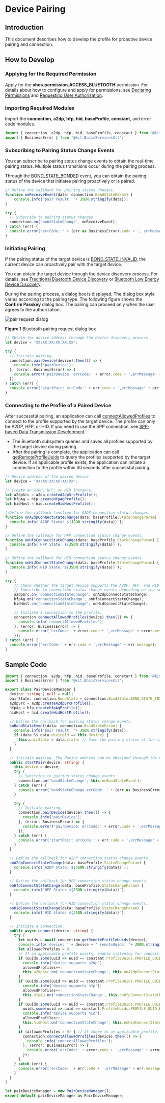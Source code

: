 # Device Pairing

## Introduction

This document describes how to develop the profile for proactive device pairing and connection.

## How to Develop

### Applying for the Required Permission

Apply for the **ohos.permission.ACCESS_BLUETOOTH** permission. For details about how to configure and apply for permissions, see [Declaring Permissions](../../security/AccessToken/declare-permissions.md) and [Requesting User Authorization](../../security/AccessToken/request-user-authorization.md).

### Importing Required Modules

Import the **connection**, **a2dp**, **hfp**, **hid**, **baseProfile**, **constant**, and error code modules.
```ts
import { connection, a2dp, hfp, hid, baseProfile, constant } from '@kit.ConnectivityKit';
import { BusinessError } from '@kit.BasicServicesKit';
```

### Subscribing to Pairing Status Change Events
You can subscribe to pairing status change events to obtain the real-time pairing status. Multiple status transitions occur during the pairing process.

Through the [BOND_STATE_BONDED](../../reference/apis-connectivity-kit/js-apis-bluetooth-connection.md#bondstate) event, you can obtain the pairing status of the device that initiates pairing proactively or is paired.
```ts
// Define the callback for pairing status changes.
function onReceiveEvent(data: connection.BondStateParam) {
    console.info('pair result: '+ JSON.stringify(data));
}

try {
  // Subscribe to pairing status changes.
  connection.on('bondStateChange', onReceiveEvent);
} catch (err) {
  console.error('errCode: ' + (err as BusinessError).code + ', errMessage: ' + (err as BusinessError).message);
}
```

### Initiating Pairing

If the pairing status of the target device is [BOND_STATE_INVALID](../../reference/apis-connectivity-kit/js-apis-bluetooth-connection.md#bondstate), the current device can proactively pair with the target device.

You can obtain the target device through the device discovery process. For details, see [Traditional Bluetooth Device Discovery](br-discovery-development-guide.md) or [Bluetooth Low Energy Device Discovery](ble-development-guide.md).

During the pairing process, a dialog box is displayed. The dialog box style varies according to the pairing type. The following figure shows the **Confirm Passkey** dialog box. The pairing can proceed only when the user agrees to the authorization.

![pair request dialog](figures/pair-request-dialog.png)

**Figure 1** Bluetooth pairing request dialog box

```ts
// Obtain the device address through the device discovery process.
let device = 'XX:XX:XX:XX:XX:XX';

try {
  // Initiate pairing.
  connection.pairDevice(device).then(() => {
    console.info('pairDevice');
  }, (error: BusinessError) => {
    console.error('pairDevice: errCode:' + error.code + ',errMessage' + error.message);
  });
} catch (err) {
  console.error('startPair: errCode:' + err.code + ',errMessage' + err.message);
}
```

### Connecting to the Profile of a Paired Device
After successful pairing, an application can call [connectAllowedProfiles](../../reference/apis-connectivity-kit/js-apis-bluetooth-connection.md#connectionconnectallowedprofiles16) to connect to the profile supported by the target device. The profile can only be A2DP, HFP, or HID. If you need to use the SPP connection, see [SPP-based Data Transmission Development](spp-development-guide.md).

- The Bluetooth subsystem queries and saves all profiles supported by the target device during pairing.
- After the pairing is complete, the application can call [getRemoteProfileUuids](../../reference/apis-connectivity-kit/js-apis-bluetooth-connection.md#connectiongetremoteprofileuuids12) to query the profiles supported by the target device. If an applicable profile exists, the application can initiate a connection to the profile within 30 seconds after successful pairing.
```ts
// Device address of the paired device
let device = 'XX:XX:XX:XX:XX:XX';

// Create an A2DP, HFP, or HID instance.
let a2dpSrc = a2dp.createA2dpSrcProfile();
let hfpAg = hfp.createHfpAgProfile();
let hidHost = hid.createHidHostProfile();

//Define the callback function for A2DP connection status changes.
function onA2dpConnectStateChange(data: baseProfile.StateChangeParam) {
  console.info(`A2DP State: ${JSON.stringify(data)}`);
}

// Define the callback for HFP connection status change events.
function onHfpConnectStateChange(data: baseProfile.StateChangeParam) {
  console.info(`HFP State: ${JSON.stringify(data)}`);
}

// Define the callback for HID connection status change events.
function onHidConnectStateChange(data: baseProfile.StateChangeParam) {
  console.info(`HID State: ${JSON.stringify(data)}`);
}

try {
    // Check whether the target device supports the A2DP, HFP, and HID profiles.
    // Subscribe to connection status change events depending on the supported profile.
    a2dpSrc.on('connectionStateChange', onA2dpConnectStateChange);
    hfpAg.on('connectionStateChange', onHfpConnectStateChange);
    hidHost.on('connectionStateChange', onHidConnectStateChange);

    // Initiate a connection to the profile.
    connection.connectAllowedProfiles(device).then(() => {
      console.info('connectAllowedProfiles');
    }, (error: BusinessError) => {
      console.error('errCode:' + error.code + ',errMessage' + error.message);
    });
} catch (err) {
  console.error('errCode:' + err.code + ',errMessage' + err.message);
}
```

## Sample Code

```ts
import { connection, a2dp, hfp, hid, baseProfile, constant } from '@kit.ConnectivityKit';
import { BusinessError } from '@kit.BasicServicesKit';

export class PairDeviceManager {
  device: string | null = null;
  pairState: connection.BondState = connection.BondState.BOND_STATE_INVALID;
  a2dpSrc = a2dp.createA2dpSrcProfile();
  hfpAg = hfp.createHfpAgProfile();
  hidHost = hid.createHidHostProfile();

  // Define the callback for pairing status change events.
  onBondStateEvent(data: connection.BondStateParam) {
    console.info('pair result: '+ JSON.stringify(data));
    if (data && data.deviceId == this.device) {
      this.pairState = data.state; // Save the pairing status of the target device.
    }
  }

  // Initiate pairing. The device address can be obtained through the device discovery process.
  public startPair(device: string) {
    this.device = device;
    try {
      // Subscribe to pairing status change events.
      connection.on('bondStateChange', this.onBondStateEvent);
    } catch (err) {
      console.error('bondStateChange errCode: ' + (err as BusinessError).code + ', errMessage: ' + (err as BusinessError).message);
    }

    try {
      // Initiate pairing.
      connection.pairDevice(device).then(() => {
        console.info('pairDevice');
      }, (error: BusinessError) => {
        console.error('pairDevice: errCode:' + error.code + ',errMessage' + error.message);
      });
    } catch (err) {
      console.error('startPair: errCode:' + err.code + ',errMessage' + err.message);
    }
  }

  // Define the callback for A2DP connection status change events.
  onA2dpConnectStateChange(data: baseProfile.StateChangeParam) {
    console.info(`A2DP State: ${JSON.stringify(data)}`);
  }

  // Define the callback for HFP connection status change events.
  onHfpConnectStateChange(data: baseProfile.StateChangeParam) {
    console.info(`HFP State: ${JSON.stringify(data)}`);
  }

  // Define the callback for HID connection status change events.
  onHidConnectStateChange(data: baseProfile.StateChangeParam) {
    console.info(`HID State: ${JSON.stringify(data)}`);
  }

  // Initiate a connection.
  public async connect(device: string) {
    try {
      let uuids = await connection.getRemoteProfileUuids(device);
      console.info('device: ' + device + ' remoteUuids: '+ JSON.stringify(uuids));
      let allowedProfiles = 0;
      // If an applicable profile exists, enable listening for connection status changes of the profile.
      if (uuids.some(uuid => uuid == constant.ProfileUuids.PROFILE_UUID_A2DP_SINK.toLowerCase())) {
        console.info('device supports a2dp');
        allowedProfiles++;
        this.a2dpSrc.on('connectionStateChange', this.onA2dpConnectStateChange);
      }
      if (uuids.some(uuid => uuid == constant.ProfileUuids.PROFILE_UUID_HFP_HF.toLowerCase())) {
        console.info('device supports hfp');
        allowedProfiles++;
        this.hfpAg.on('connectionStateChange', this.onHfpConnectStateChange);
      }
      if (uuids.some(uuid => uuid == constant.ProfileUuids.PROFILE_UUID_HID.toLowerCase()) ||
        uuids.some(uuid => uuid == constant.ProfileUuids.PROFILE_UUID_HOGP.toLowerCase())) {
        console.info('device supports hid');
        allowedProfiles++;
        this.hidHost.on('connectionStateChange', this.onHidConnectStateChange);
      }
      if (allowedProfiles > 0) { // If there is an applicable profile, initiate a connection.
        connection.connectAllowedProfiles(device).then(() => {
          console.info('connectAllowedProfiles');
        }, (error: BusinessError) => {
          console.error('errCode:' + error.code + ',errMessage' + error.message);
        });
      }
    } catch (err) {
      console.error('errCode:' + err.code + ',errMessage' + err.message);
    }
  }
}

let pairDeviceManager = new PairDeviceManager();
export default pairDeviceManager as PairDeviceManager;
```
